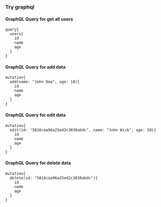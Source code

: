 ### Try graphql

#### GraphQL Query for get all users

```
query{
  users{
    id
    name
    age
  }
}
```

#### GraphQL Query for add data

```
mutation{
  add(name: "John Doe", age: 18){
    id
    name
    age
  }
}
```

#### GraphQL Query for edit data

```
mutation{
  edit(id: "5816caa96a25e42c3038abdc", name: "John Wick", age: 20){
    id
    name
    age
  }
}
```

#### GraphQL Query for delete data

```
mutation{
  delete(id: "5816caa96a25e42c3038abdc"){
    id
    name
    age
  }
}
```
